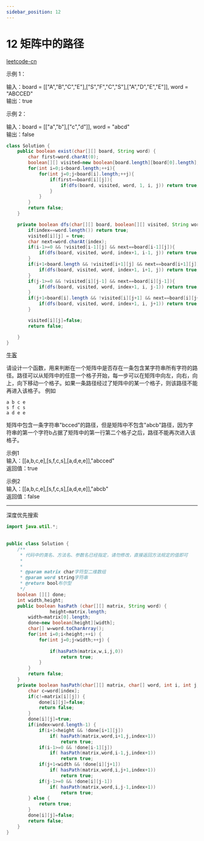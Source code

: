 ```yaml
---
sidebar_position: 12
---
```


# 12 矩阵中的路径

[leetcode-cn](https://leetcode-cn.com/problems/ju-zhen-zhong-de-lu-jing-lcof)


示例 1：

输入：board = [["A","B","C","E"],["S","F","C","S"],["A","D","E","E"]], word = "ABCCED"  
输出：true  

示例 2：

输入：board = [["a","b"],["c","d"]], word = "abcd"   
输出：false  


```java
class Solution {
    public boolean exist(char[][] board, String word) {
        char first=word.charAt(0);
        boolean[][] visited=new boolean[board.length][board[0].length];
        for(int i=0;i<board.length;++i){
            for(int j=0;j<board[i].length;++j){
                if(first==board[i][j]){
                    if(dfs(board, visited, word, 1, i, j)) return true;
                }
            }
        }
        return false;
    }

    private boolean dfs(char[][] board, boolean[][] visited, String word, int index, int i, int j){
        if(index==word.length()) return true;
        visited[i][j] = true;
        char next=word.charAt(index);
        if(i-1>=0 && !visited[i-1][j] && next==board[i-1][j]){
            if(dfs(board, visited, word, index+1, i-1, j)) return true;
        }
        if(i+1<board.length && !visited[i+1][j] && next==board[i+1][j]){
            if(dfs(board, visited, word, index+1, i+1, j)) return true;
        }
        if(j-1>=0 && !visited[i][j-1] && next==board[i][j-1]){
            if(dfs(board, visited, word, index+1, i, j-1)) return true;
        }
        if(j+1<board[i].length && !visited[i][j+1] && next==board[i][j+1]){
            if(dfs(board, visited, word, index+1, i, j+1)) return true;
        }

        visited[i][j]=false;
        return false;

    }
}
```

[牛客](https://www.nowcoder.com/practice/2a49359695a544b8939c77358d29b7e6)

请设计一个函数，用来判断在一个矩阵中是否存在一条包含某字符串所有字符的路径。路径可以从矩阵中的任意一个格子开始，每一步可以在矩阵中向左，向右，向上，向下移动一个格子。如果一条路径经过了矩阵中的某一个格子，则该路径不能再进入该格子。 例如 
~~~
a b c e
s f c s
a d e e
~~~
矩阵中包含一条字符串"bcced"的路径，但是矩阵中不包含"abcb"路径，因为字符串的第一个字符b占据了矩阵中的第一行第二个格子之后，路径不能再次进入该格子。

示例1  
输入：[[a,b,c,e],[s,f,c,s],[a,d,e,e]],"abcced"   
返回值：true

示例2  
输入：[[a,b,c,e],[s,f,c,s],[a,d,e,e]],"abcb"  
返回值：false

---

深度优先搜索

~~~java
import java.util.*;
 
 
public class Solution {
    /**
     * 代码中的类名、方法名、参数名已经指定，请勿修改，直接返回方法规定的值即可
     *
     *
     * @param matrix char字符型二维数组
     * @param word string字符串
     * @return bool布尔型
     */
    boolean [][] done;
    int width,height;
    public boolean hasPath (char[][] matrix, String word) {
                height=matrix.length;
        width=matrix[0].length;
        done=new boolean[height][width];
        char[] w=word.toCharArray();
        for(int i=0;i<height;++i) {
            for(int j=0;j<width;++j) {
                 
                if(hasPath(matrix,w,i,j,0))
                    return true;
            }
        }
        return false;
    }
    private boolean hasPath(char[][] matrix, char[] word, int i, int j,int index) {
        char c=word[index];
        if(c!=matrix[i][j]) {
            done[i][j]=false;
            return false;
        }
        done[i][j]=true;
        if(index<word.length-1) {
            if(i+1<height && !done[i+1][j])
                if( hasPath(matrix,word,i+1,j,index+1))
                    return true;
            if(i-1>=0 && !done[i-1][j])
                if( hasPath(matrix,word,i-1,j,index+1))
                    return true;
            if(j+1<width && !done[i][j+1])
                if( hasPath(matrix,word,i,j+1,index+1))
                    return true;
            if(j-1>=0 && !done[i][j-1])
                if( hasPath(matrix,word,i,j-1,index+1))
                    return true;
        } else {
            return true;
        }
        done[i][j]=false;
        return false;
    }
}
~~~